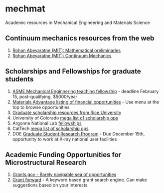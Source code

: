 # mechmat
Academic resources in Mechanical Engineering and Materials Science

## Continuum mechanics resources from the web
1. [Rohan Abeyaratne (MIT): Mathematical preliminaries](http://web.mit.edu/abeyaratne/Volumes/RCA_Vol_1_Math_Apr2014.pdf)
2. [Rohan Abeyaratne (MIT): Continuum Mechanics](http://web.mit.edu/abeyaratne/Volumes/RCA_Vol_II.pdf)

## Scholarships and Fellowships for graduate students
1. [ASME Mechanical Enginnering teaching fellowship](https://www.asme.org/career-education/scholarships-and-grants/scholarship-and-loans/fellowships/graduate-teaching-fellowships) - deadline February 15, post-qualifying, $5000/year
2. [Materials Advantage listing of financial opportunities](http://materialadvantage.org/financial-opportunities) - Use menu at the top to browse opportunities
3. [Graduate scholarship resources from Rice University](http://msne.rice.edu/content.aspx?id=2147483681)
4. University of Colorado [mega list of scholarship ops](http://www.colorado.edu/GraduateSchool/funding/national.html)
5. Argonne National Lab [fellowships](http://www.anl.gov/education)
6. CalTech [mega list of scholarship ops](https://www.gradoffice.caltech.edu/financialsupport/ExternalSE)
7. DOE [Graduate Student Research Program](http://science.energy.gov/wdts/scgsr/) - Due December 15th, opportunity to work at X-ray national user facilities

## Academic Funding Opportunities for Microstructural Research
1. [Grants.gov - Barely navigable sea of opportunities](http://www.grants.gov/)
2. [Grant forward](https://www.grantforward.com/index) - A keyword based grant search engine. Can make suggestions based on your interests.
